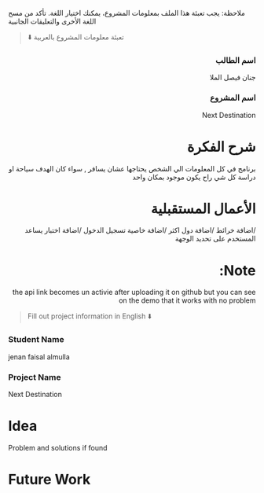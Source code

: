 
ملاحظة: يجب تعبئة هذا الملف بمعلومات المشروع، يمكنك اختيار اللغة. تأكد من مسح اللغة الأخرى والتعليقات الجانبية 
> ⬇️ تعبئة معلومات المشروع بالعربية  

<div dir="rtl">
  
### اسم الطالب
جنان فيصل الملا

### اسم المشروع
Next Destination

# شرح الفكرة
برنامج في كل المعلومات الي الشخص يحتاجها عشان يسافر , سواء كان الهدف سياحة او دراسة 
كل شي راح يكون موجود بمكان واحد

# الأعمال المستقبلية
/اضافة خرائط 
/اضافة دول اكثر
/اضافة خاصية تسجيل الدخول
/اضافة اختبار يساعد المستخدم على تحديد الوجهة

# Note:
the api link becomes un activie after uploading it on github but you can see on the demo that it works with no problem

</div>

> Fill out project information in English ⬇️
### Student Name
jenan faisal almulla

### Project Name
Next Destination

# Idea
Problem and solutions if found 


# Future Work 


